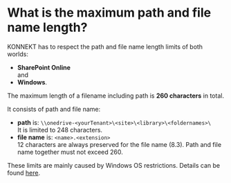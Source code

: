 # What is the maximum path and file name length?

KONNEKT has to respect the path and file name length limits of both worlds:

* **SharePoint Online** \
  and
* **Windows**.

The maximum length of a filename including path is **260 characters** in total.

It consists of path and file name:

* **path** is: `\\onedrive-<yourTenant>\<site>\<library>\<foldernames>\`\
  It is limited to 248 characters.
* **file name** is: `<name>.<extension>`\
  12 characters are always preserved for the file name (8.3). Path and file name together must not exceed 260.

These limits are mainly caused by Windows OS restrictions. Details can be found [here](https://docs.microsoft.com/en-us/windows/win32/fileio/maximum-file-path-limitation?tabs=cmd).

